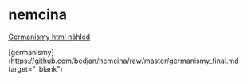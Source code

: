 # nemcina


[Germanismy html náhled](http://htmlpreview.github.io/?https://github.com/bedjan/nemcina/blob/master/Germanismy.html)

[germanismy](https://github.com/bedjan/nemcina/raw/master/germanismy_final.md  target="_blank")
